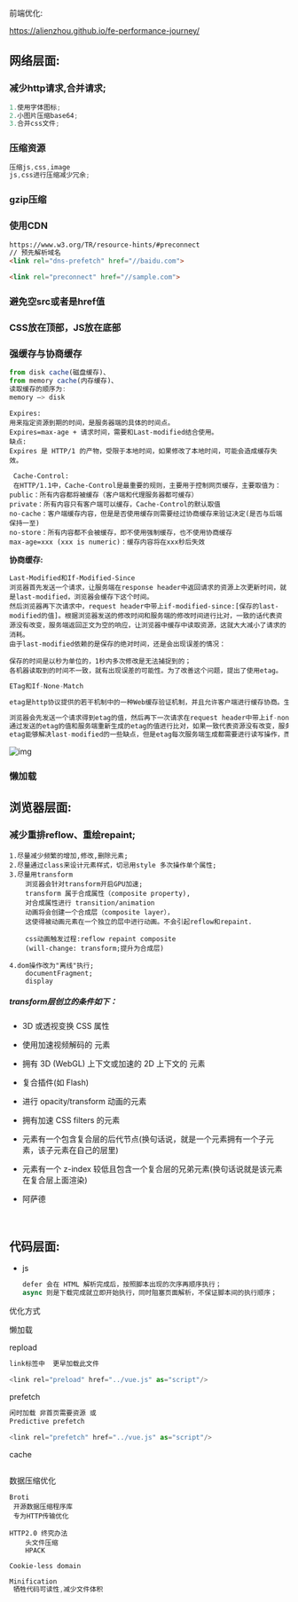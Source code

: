 前端优化:

https://alienzhou.github.io/fe-performance-journey/

## 网络层面:

### 减少http请求,合并请求;

```js
1.使用字体图标;
2.小图片压缩base64;
3.合并css文件;
```

### 压缩资源

```js
压缩js,css,image
js,css进行压缩减少冗余;
```

### gzip压缩

### 使用CDN

```html
https://www.w3.org/TR/resource-hints/#preconnect
// 预先解析域名
<link rel="dns-prefetch" href="//baidu.com"> 

<link rel="preconnect" href="//sample.com">
```



### 避免空src或者是href值

### CSS放在顶部，JS放在底部

### 强缓存与协商缓存

```js
from disk cache(磁盘缓存)、
from memory cache(内存缓存)、
读取缓存的顺序为:
memory –> disk

```

```
Expires:
用来指定资源到期的时间，是服务器端的具体的时间点。
Expires=max-age + 请求时间，需要和Last-modified结合使用。
缺点:
Expires 是 HTTP/1 的产物，受限于本地时间，如果修改了本地时间，可能会造成缓存失效。
```

```
 Cache-Control:
 在HTTP/1.1中，Cache-Control是最重要的规则，主要用于控制网页缓存，主要取值为：
public：所有内容都将被缓存（客户端和代理服务器都可缓存）
private：所有内容只有客户端可以缓存，Cache-Control的默认取值
no-cache：客户端缓存内容，但是是否使用缓存则需要经过协商缓存来验证决定(是否与后端保持一至)
no-store：所有内容都不会被缓存，即不使用强制缓存，也不使用协商缓存
max-age=xxx (xxx is numeric)：缓存内容将在xxx秒后失效
```

**协商缓存:**

```
Last-Modified和If-Modified-Since
浏览器首先发送一个请求，让服务端在response header中返回请求的资源上次更新时间，就是last-modified，浏览器会缓存下这个时间。
然后浏览器再下次请求中，request header中带上if-modified-since:[保存的last-modified的值]。根据浏览器发送的修改时间和服务端的修改时间进行比对，一致的话代表资源没有改变，服务端返回正文为空的响应，让浏览器中缓存中读取资源，这就大大减小了请求的消耗。
由于last-modified依赖的是保存的绝对时间，还是会出现误差的情况：

保存的时间是以秒为单位的，1秒内多次修改是无法捕捉到的；
各机器读取到的时间不一致，就有出现误差的可能性。为了改善这个问题，提出了使用etag。
```

```js
ETag和If-None-Match

etag是http协议提供的若干机制中的一种Web缓存验证机制，并且允许客户端进行缓存协商。生成etag常用的方法包括对资源内容使用抗碰撞散列函数，使用最近修改的时间戳的哈希值，甚至只是一个版本号。 和last-modified一样.

浏览器会先发送一个请求得到etag的值，然后再下一次请求在request header中带上if-none-match:[保存的etag的值]。
通过发送的etag的值和服务端重新生成的etag的值进行比对，如果一致代表资源没有改变，服务端返回正文为空的响应，告诉浏览器从缓存中读取资源。
etag能够解决last-modified的一些缺点，但是etag每次服务端生成都需要进行读写操作，而last-modified只需要读取操作，从这方面来看，etag的消耗是更大的。
```

![img](%E5%89%8D%E7%AB%AF%E4%BC%98%E5%8C%96.assets/89dbabaf7645420484af0d21b7c56905.jpeg)

### 懒加载

## 浏览器层面:

### 减少重排reflow、重绘repaint;

```
1.尽量减少频繁的增加,修改,删除元素;
2.尽量通过class来设计元素样式，切忌用style 多次操作单个属性;
3.尽量用transform
	浏览器会针对transform开启GPU加速;
	transform 属于合成属性（composite property),
	对合成属性进行 transition/animation 
	动画将会创建一个合成层（composite layer），
	这使得被动画元素在一个独立的层中进行动画。不会引起reflow和repaint.
	
	css动画触发过程:reflow repaint composite
	(will-change: transform;提升为合成层)
	
4.dom操作改为"离线"执行;
	documentFragment;
	display
```

##### transform层创立的条件如下：

- 3D 或透视变换 CSS 属性
- 使用加速视频解码的 元素
- 拥有 3D (WebGL) 上下文或加速的 2D 上下文的 元素
- 复合插件(如 Flash)
- 进行 opacity/transform 动画的元素
- 拥有加速 CSS filters 的元素
- 元素有一个包含复合层的后代节点(换句话说，就是一个元素拥有一个子元素，该子元素在自己的层里)
- 元素有一个 z-index 较低且包含一个复合层的兄弟元素(换句话说就是该元素在复合层上面渲染)

- 阿萨德

​		

## 代码层面:

- js

  ```js
  defer 会在 HTML 解析完成后，按照脚本出现的次序再顺序执行；
  async 则是下载完成就立即开始执行，同时阻塞页面解析，不保证脚本间的执行顺序；
  ```

  

优化方式

懒加载



repload

```js
link标签中  更早加载此文件

<link rel="preload" href="../vue.js" as="script"/>
```

prefetch

```js
闲时加载 非首页需要资源 或
Predictive prefetch

<link rel="prefetch" href="../vue.js" as="script"/>
```

cache

```

```

数据压缩优化

```
Broti
 开源数据压缩程序库
 专为HTTP传输优化
```

```
HTTP2.0 终究办法
	头文件压缩
	HPACK
	
Cookie-less domain
```

```js
Minification
 牺牲代码可读性,减少文件体积
```












